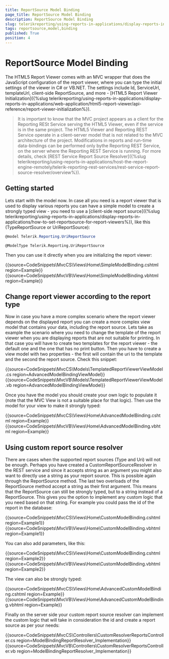 ```yaml
---
title: ReportSource Model Binding
page_title: ReportSource Model Binding 
description: ReportSource Model Binding
slug: telerikreporting/using-reports-in-applications/display-reports-in-applications/web-application/html5-asp.net-mvc-report-viewer/reportsource-model-binding
tags: reportsource,model,binding
published: True
position: 4
---
```


# ReportSource Model Binding

The HTML5 Report Viewer comes with an MVC wrapper that does the JavaScript configuration of the report viewer, where you can type the initial settings of the viewer in C# or VB.NET. The settings include Id, ServiceUrl, templateUrl, client-side ReportSource, and more - [HTML5 Report Viewer Initialization]({%slug telerikreporting/using-reports-in-applications/display-reports-in-applications/web-application/html5-report-viewer/api-reference/report-viewer-initialization%}). 

> It is important to know that the MVC project appears as a client for the Reporting RESt Service serving the HTML5 Viewer, even if the service is in the same project. The HTML5 Viewer and Reporting REST Service operate in a client-server model that is not related to the MVC architecture of the project. Modifications in reports and run-time data-bindings can be performed only bythe Reporting REST Service, on the server where the Reporting REST Service is running. For more details, check [REST Service Report Source Resolver]({%slug telerikreporting/using-reports-in-applications/host-the-report-engine-remotely/telerik-reporting-rest-services/rest-service-report-source-resolver/overview%}). 

## Getting started

Lets start with the model now. In case all you need is a report viewer that is used to display various reports you can have a simple model to create a strongly typed view - you need to use a [client-side report source]({%slug telerikreporting/using-reports-in-applications/display-reports-in-applications/how-to-set-reportsource-for-report-viewers%}), like this (TypeReportSource or UriReportSource): 

````C#
@model Telerik.Reporting.UriReportSource
````
````VB.NEET
@ModelType Telerik.Reporting.UriReportSource
````


Then you can use it directly when you are initializing the report viewer:         

{{source=CodeSnippets\MvcCS\Views\Home\SimpleModelBinding.cshtml region=Example}}
{{source=CodeSnippets\MvcVB\Views\Home\SimpleModelBinding.vbhtml region=Example}}


## Change report viewer according to the report type

Now in case you have a more complex scenario where the report viewer depends on the displayed report you can create a more complex view model that contains your data, including the report source. Lets take as example the scenario where you need to change the template of the report viewer when you are displaying reports that are not suitable for printing. In that case you will have to create two templates for the report viewer - the default one and the one that has no print button. Then you have to create a view model with two properties - the first will contain the uri to the template and the second the report source. Check this snippet: 

{{source=CodeSnippets\MvcCS\Models\TemplatedReportViewerViewModel.cs region=AdvancedModelBindingViewModel}}
{{source=CodeSnippets\MvcVB\Models\TemplatedReportViewerViewModel.vb region=AdvancedModelBindingViewModel}}


Once you have the model you should create your own logic to populate it (note that the MVC View is not a suitable place for that logic). Then use the model for your view to make it strongly typed: 

{{source=CodeSnippets\MvcCS\Views\Home\AdvancedModelBinding.cshtml region=Example}}
{{source=CodeSnippets\MvcVB\Views\Home\AdvancedModelBinding.vbhtml region=Example}}


## Using custom report source resolver

There are cases when the supported report sources (Type and Uri) will not be enough. Perhaps you have created a CustomReportSourceResolver in the REST service and since it accepts string as an argument you might also want to directly use a string as your report source. This is possible again through the ReportSource method. The last two overloads of the ReportSource method accept a string as their first argument. This means that the ReportSource can still be strongly typed, but to a string instead of a ReportSource. This gives you the option to implement any custom logic that you need based on that string. For example you could pass the id of the report in the database: 

{{source=CodeSnippets\MvcCS\Views\Home\CustomModelBinding.cshtml region=Example1}}
{{source=CodeSnippets\MvcVB\Views\Home\CustomModelBinding.vbhtml region=Example1}}


You can also add parameters, like this: 

{{source=CodeSnippets\MvcCS\Views\Home\CustomModelBinding.cshtml region=Example2}}
{{source=CodeSnippets\MvcVB\Views\Home\CustomModelBinding.vbhtml region=Example2}}


The view can also be strongly typed: 

{{source=CodeSnippets\MvcCS\Views\Home\AdvancedCustomModelBinding.cshtml region=Example}}
{{source=CodeSnippets\MvcVB\Views\Home\AdvancedCustomModelBinding.vbhtml region=Example}}


Finally on the server side your custom report source resolver can implement the custom logic that will take in consideration the id and create a report source as per your needs: 

{{source=CodeSnippets\MvcCS\Controllers\CustomResolverReportsController.cs region=ModelBindingReportResolver_Implementation}}
{{source=CodeSnippets\MvcVB\Controllers\CustomResolverReportsController.vb region=ModelBindingReportResolver_Implementation}}

